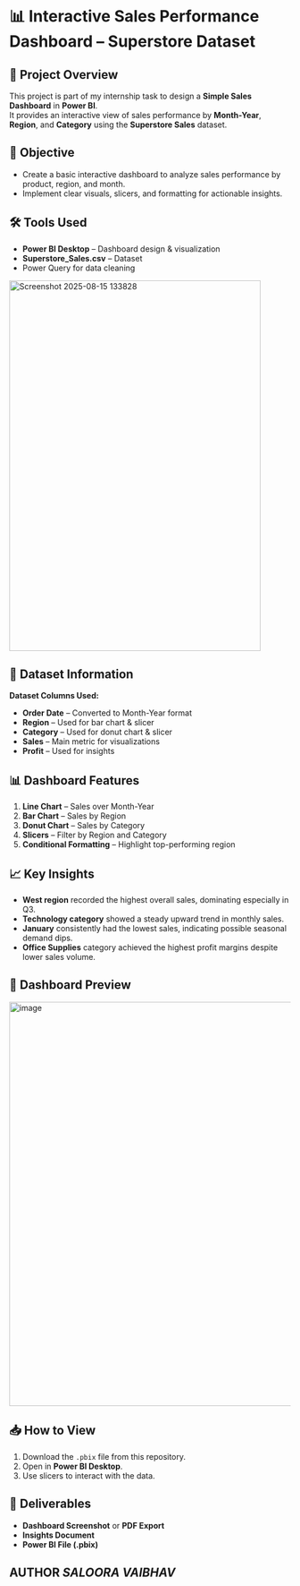 # 📊 Interactive Sales Performance Dashboard – Superstore Dataset

## 📌 Project Overview
This project is part of my internship task to design a **Simple Sales Dashboard** in **Power BI**.  
It provides an interactive view of sales performance by **Month-Year**, **Region**, and **Category** using the **Superstore Sales** dataset.

## 🎯 Objective
- Create a basic interactive dashboard to analyze sales performance by product, region, and month.
- Implement clear visuals, slicers, and formatting for actionable insights.

## 🛠 Tools Used
- **Power BI Desktop** – Dashboard design & visualization
- **Superstore_Sales.csv** – Dataset
- Power Query for data cleaning
<img width="450" height="662" alt="Screenshot 2025-08-15 133828" src="https://github.com/user-attachments/assets/6ff8b4da-99be-44a6-8515-81e6bd76ccba" />

## 📂 Dataset Information
**Dataset Columns Used:**
- **Order Date** – Converted to Month-Year format
- **Region** – Used for bar chart & slicer
- **Category** – Used for donut chart & slicer
- **Sales** – Main metric for visualizations
- **Profit** – Used for insights

## 📊 Dashboard Features
1. **Line Chart** – Sales over Month-Year
2. **Bar Chart** – Sales by Region
3. **Donut Chart** – Sales by Category
4. **Slicers** – Filter by Region and Category
5. **Conditional Formatting** – Highlight top-performing region

## 📈 Key Insights
- **West region** recorded the highest overall sales, dominating especially in Q3.
- **Technology category** showed a steady upward trend in monthly sales.
- **January** consistently had the lowest sales, indicating possible seasonal demand dips.
- **Office Supplies** category achieved the highest profit margins despite lower sales volume.

## 📸 Dashboard Preview
<img width="1280" height="722" alt="image" src="https://github.com/user-attachments/assets/4662ba1f-cd04-47ce-a2fa-7be90527d15d" />


## 📥 How to View
1. Download the `.pbix` file from this repository.
2. Open in **Power BI Desktop**.
3. Use slicers to interact with the data.

## 📄 Deliverables
- **Dashboard Screenshot** or **PDF Export**
- **Insights Document**
- **Power BI File (.pbix)**

**AUTHOR**
***SALOORA VAIBHAV***
---
